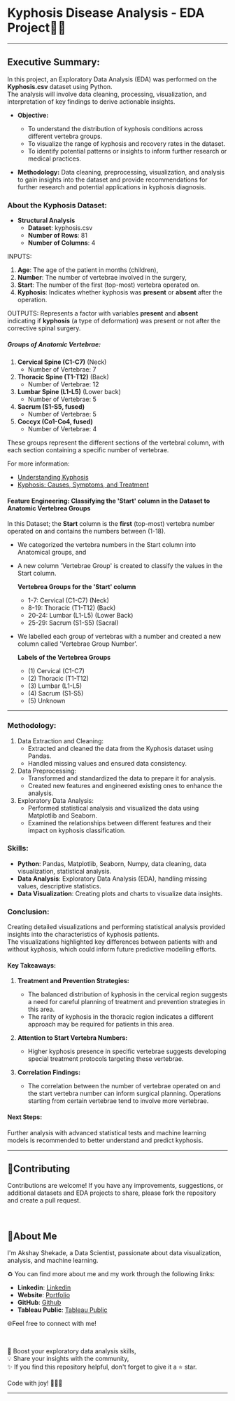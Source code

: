 # Kyphosis Disease Analysis - EDA Project🔬🔥

---

## Executive Summary:

In this project, an Exploratory Data Analysis (EDA) was performed on the **Kyphosis.csv** dataset using Python.<br> 
The analysis will involve data cleaning, processing, visualization, and interpretation of key findings to derive actionable insights.

- **Objective:**
  - To understand the distribution of kyphosis conditions across different vertebra groups.
  - To visualize the range of kyphosis and recovery rates in the dataset.
  - To identify potential patterns or insights to inform further research or medical practices.

- **Methodology:** Data cleaning, preprocessing, visualization, and analysis to gain insights into the dataset and provide recommendations for further research and potential applications in kyphosis diagnosis.<br>


### About the Kyphosis Dataset: 

- **Structural Analysis**  
    - **Dataset**: kyphosis.csv
    - **Number of Rows**: 81
    - **Number of Columns**: 4   

   
INPUTS:  
  1. **Age**: The age of the patient in months (children), 
  2. **Number**: The number of vertebrae involved in the surgery, 
  3. **Start**: The number of the first (top-most) vertebra operated on.
  4. **Kyphosis**: Indicates whether kyphosis was **present** or **absent** after the operation. 
   
OUTPUTS: Represents a factor with variables **present** and **absent** indicating if **kyphosis** (a type of deformation) was present or not after the corrective spinal surgery.


##### Groups of Anatomic Vertebrae: 

1. **Cervical Spine (C1-C7)** (Neck)
    - Number of Vertebrae: 7
2. **Thoracic Spine (T1-T12)** (Back)
    - Number of Vertebrae: 12
3. **Lumbar Spine (L1-L5)** (Lower back)
    - Number of Vertebrae: 5
4. **Sacrum (S1-S5, fused)** 
    - Number of Vertebrae: 5
5. **Coccyx (Co1-Co4, fused)**
    - Number of Vertebrae: 4

These groups represent the different sections of the vertebral column, with each section containing a specific number of vertebrae.

  For more information:
  - [Understanding Kyphosis](https://www.healthline.com/health/kyphosis)   
  - [Kyphosis: Causes, Symptoms, and Treatment](https://www.spine-health.com/conditions/spine-anatomy/kyphosis)



#### Feature Engineering: Classifying the 'Start' column in the Dataset to Anatomic Vertebrea Groups

In this Dataset; the **Start** column is the **first** (top-most) vertebra number operated on and contains the numbers between (1-18).

- We categorized the vertebra numbers in the Start column into Anatomical groups, and
- A new column 'Vertebrae Group'  is created to classify the values in the Start column.

    **Vertebrea Groups for the 'Start' column**
    - 1-7: Cervical (C1-C7) (Neck)
    - 8-19: Thoracic (T1-T12) (Back)
    - 20-24: Lumbar (L1-L5) (Lower Back)
    - 25-29: Sacrum (S1-S5) (Sacral)

- We labelled each group of vertebras with a number and created a new column called 'Vertebrae Group Number'.

    **Labels of the Vertebrea Groups**
    - (1) Cervical (C1-C7)
    - (2) Thoracic (T1-T12)
    - (3) Lumbar (L1-L5)
    - (4) Sacrum (S1-S5)
    - (5) Unknown

---

### Methodology:

1. Data Extraction and Cleaning:
   - Extracted and cleaned the data from the Kyphosis dataset using Pandas.
   - Handled missing values and ensured data consistency.
2. Data Preprocessing:
   - Transformed and standardized the data to prepare it for analysis.
   - Created new features and engineered existing ones to enhance the analysis.
3. Exploratory Data Analysis:
   - Performed statistical analysis and visualized the data using Matplotlib and Seaborn.
   - Examined the relationships between different features and their impact on kyphosis classification.

### Skills:

- **Python**: Pandas, Matplotlib, Seaborn, Numpy, data cleaning, data visualization, statistical analysis.
- **Data Analysis**: Exploratory Data Analysis (EDA), handling missing values, descriptive statistics.
- **Data Visualization**: Creating plots and charts to visualize data insights.


### Conclusion:

Creating detailed visualizations and performing statistical analysis provided insights into the characteristics of kyphosis patients.<br>
The visualizations highlighted key differences between patients with and without kyphosis, which could inform future predictive modelling efforts. 


#### Key Takeaways:

  1. **Treatment and Prevention Strategies:**
     - The balanced distribution of kyphosis in the cervical region suggests a need for careful planning of treatment and prevention strategies in this area.
     - The rarity of kyphosis in the thoracic region indicates a different approach may be required for patients in this area.
  
  2. **Attention to Start Vertebra Numbers:**
     - Higher kyphosis presence in specific vertebrae suggests developing special treatment protocols targeting these vertebrae.
  
  3. **Correlation Findings:**
     - The correlation between the number of vertebrae operated on and the start vertebra number can inform surgical planning. Operations starting from certain vertebrae tend to involve more vertebrae.


#### Next Steps:

Further analysis with advanced statistical tests and machine learning models is recommended to better understand and predict kyphosis.

---


## 🤝Contributing

Contributions are welcome! If you have any improvements, suggestions, or additional datasets and EDA projects to share, please fork the repository and create a pull request.

<br>

## 🌱About Me 

I'm Akshay Shekade, a Data Scientist, passionate about data visualization, analysis, and machine learning. 

♻️ You can find more about me and my work through the following links:

- **Linkedin**: [Linkedin](https://www.linkedin.com/in/akshay-shekade-a225a8135/?trk=opento_sprofile_topcard)
- **Website**: [Portfolio](https://akshayshekade.github.io/)
- **GitHub**: [Github](https://github.com/AkshayShekade)
- **Tableau Public**: [Tableau Public](https://public.tableau.com/app/profile/akshay.shekade/vizzes)


🌐Feel free to connect with me!

<br>

🎯 Boost your exploratory data analysis skills,<br>
💡 Share your insights with the community,<br>
✨ If you find this repository helpful, don't forget to give it a ⭐ star.<br>

Code with joy! 👩‍💻✨

---
